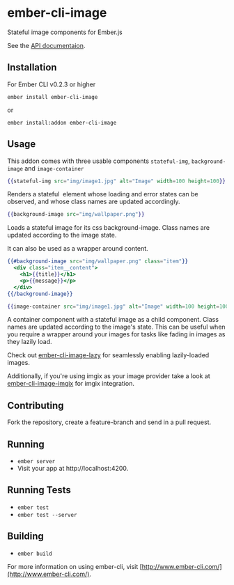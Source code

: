 # ember-cli-image

Stateful image components for Ember.js

See the [API documentaion](http://bustlelabs.github.io/ember-cli-image/).

## Installation

For Ember CLI v0.2.3 or higher
```
ember install ember-cli-image
```
or
```
ember install:addon ember-cli-image
```

## Usage
This addon comes with three usable components `stateful-img`, `background-image` and `image-container`


```handlebars
{{stateful-img src="img/image1.jpg" alt="Image" width=100 height=100}}
```
Renders a stateful <img> element whose loading and error states can be
observed, and whose class names are updated accordingly.

```handlebars
{{background-image src="img/wallpaper.png"}}
```
Loads a stateful image for its css background-image.
Class names are updated according to the image state.

It can also be used as a wrapper around content.
```handlebars
{{#background-image src="img/wallpaper.png" class="item"}}
  <div class="item__content">
    <h1>{{title}}</h1>
    <p>{{message}}</p>
  </div>
{{/background-image}}
```

```handlebars
{{image-container src="img/image1.jpg" alt="Image" width=100 height=100}}
```
A container component with a stateful image as a child component.
Class names are updated according to the image's state. This can be useful when
you require a wrapper around your images for tasks like fading in images as they
lazily load.

Check out [ember-cli-image-lazy](https://github.com/bustlelabs/ember-cli-image-lazy) for seamlessly enabling lazily-loaded images.

Additionally, if you're using imgix as your image provider take a look at
[ember-cli-image-imgix](https://github.com/bustlelabs/ember-cli-image-imgix) for imgix integration.

## Contributing
Fork the repository, create a feature-branch and send in a pull request.

## Running

* `ember server`
* Visit your app at http://localhost:4200.

## Running Tests

* `ember test`
* `ember test --server`

## Building

* `ember build`

For more information on using ember-cli, visit [http://www.ember-cli.com/](http://www.ember-cli.com/).
